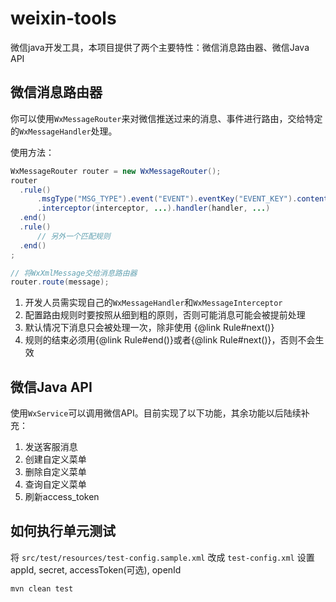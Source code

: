 weixin-tools
===========

微信java开发工具，本项目提供了两个主要特性：微信消息路由器、微信Java API

## 微信消息路由器

你可以使用``WxMessageRouter``来对微信推送过来的消息、事件进行路由，交给特定的``WxMessageHandler``处理。

使用方法：

```java
WxMessageRouter router = new WxMessageRouter();
router
  .rule()
      .msgType("MSG_TYPE").event("EVENT").eventKey("EVENT_KEY").content("CONTENT")
      .interceptor(interceptor, ...).handler(handler, ...)
  .end()
  .rule()
      // 另外一个匹配规则
  .end()
;

// 将WxXmlMessage交给消息路由器
router.route(message);
```

1. 开发人员需实现自己的``WxMessageHandler``和``WxMessageInterceptor``
1. 配置路由规则时要按照从细到粗的原则，否则可能消息可能会被提前处理
2. 默认情况下消息只会被处理一次，除非使用 {@link Rule#next()}
3. 规则的结束必须用{@link Rule#end()}或者{@link Rule#next()}，否则不会生效

## 微信Java API

使用``WxService``可以调用微信API。目前实现了以下功能，其余功能以后陆续补充：

1. 发送客服消息
1. 创建自定义菜单
1. 删除自定义菜单
1. 查询自定义菜单
1. 刷新access_token

## 如何执行单元测试
将 ``src/test/resources/test-config.sample.xml`` 改成 ``test-config.xml`` 设置appId, secret, accessToken(可选), openId

```bash
mvn clean test
```
